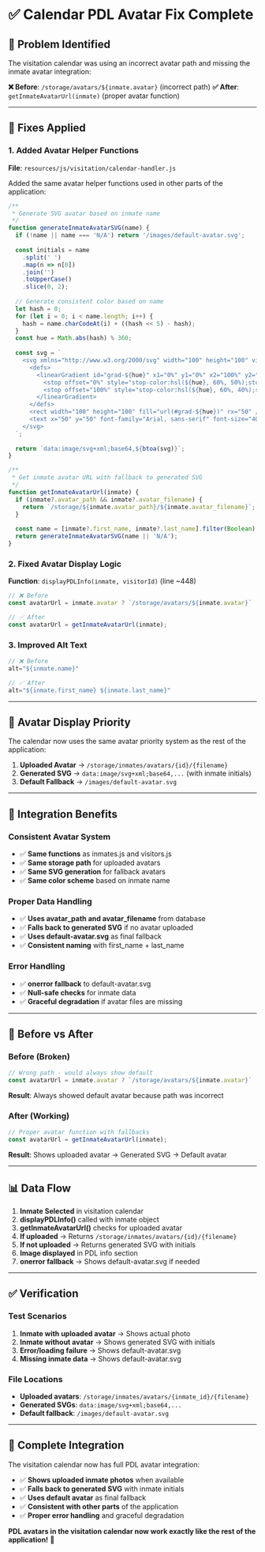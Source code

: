 # ✅ Calendar PDL Avatar Fix Complete

## 🐛 **Problem Identified**

The visitation calendar was using an incorrect avatar path and missing the inmate avatar integration:

**❌ Before**: `/storage/avatars/${inmate.avatar}` (incorrect path)
**✅ After**: `getInmateAvatarUrl(inmate)` (proper avatar function)

---

## 🔧 **Fixes Applied**

### **1. Added Avatar Helper Functions**
**File**: `resources/js/visitation/calendar-handler.js`

Added the same avatar helper functions used in other parts of the application:

```javascript
/**
 * Generate SVG avatar based on inmate name
 */
function generateInmateAvatarSVG(name) {
  if (!name || name === 'N/A') return '/images/default-avatar.svg';
  
  const initials = name
    .split(' ')
    .map(n => n[0])
    .join('')
    .toUpperCase()
    .slice(0, 2);
  
  // Generate consistent color based on name
  let hash = 0;
  for (let i = 0; i < name.length; i++) {
    hash = name.charCodeAt(i) + ((hash << 5) - hash);
  }
  const hue = Math.abs(hash) % 360;
  
  const svg = `
    <svg xmlns="http://www.w3.org/2000/svg" width="100" height="100" viewBox="0 0 100 100">
      <defs>
        <linearGradient id="grad-${hue}" x1="0%" y1="0%" x2="100%" y2="100%">
          <stop offset="0%" style="stop-color:hsl(${hue}, 60%, 50%);stop-opacity:1" />
          <stop offset="100%" style="stop-color:hsl(${hue}, 60%, 40%);stop-opacity:1" />
        </linearGradient>
      </defs>
      <rect width="100" height="100" fill="url(#grad-${hue})" rx="50" />
      <text x="50" y="50" font-family="Arial, sans-serif" font-size="40" font-weight="bold" fill="white" text-anchor="middle" dy=".3em">${initials}</text>
    </svg>
  `;
  
  return `data:image/svg+xml;base64,${btoa(svg)}`;
}

/**
 * Get inmate avatar URL with fallback to generated SVG
 */
function getInmateAvatarUrl(inmate) {
  if (inmate?.avatar_path && inmate?.avatar_filename) {
    return `/storage/${inmate.avatar_path}/${inmate.avatar_filename}`;
  }
  
  const name = [inmate?.first_name, inmate?.last_name].filter(Boolean).join(' ');
  return generateInmateAvatarSVG(name || 'N/A');
}
```

### **2. Fixed Avatar Display Logic**
**Function**: `displayPDLInfo(inmate, visitorId)` (line ~448)

```javascript
// ❌ Before
const avatarUrl = inmate.avatar ? `/storage/avatars/${inmate.avatar}` : '/images/default-avatar.svg';

// ✅ After
const avatarUrl = getInmateAvatarUrl(inmate);
```

### **3. Improved Alt Text**
```javascript
// ❌ Before
alt="${inmate.name}"

// ✅ After  
alt="${inmate.first_name} ${inmate.last_name}"
```

---

## 🎯 **Avatar Display Priority**

The calendar now uses the same avatar priority system as the rest of the application:

1. **Uploaded Avatar** → `/storage/inmates/avatars/{id}/{filename}`
2. **Generated SVG** → `data:image/svg+xml;base64,...` (with inmate initials)
3. **Default Fallback** → `/images/default-avatar.svg`

---

## 📱 **Integration Benefits**

### **Consistent Avatar System**
- ✅ **Same functions** as inmates.js and visitors.js
- ✅ **Same storage path** for uploaded avatars
- ✅ **Same SVG generation** for fallback avatars
- ✅ **Same color scheme** based on inmate name

### **Proper Data Handling**
- ✅ **Uses avatar_path and avatar_filename** from database
- ✅ **Falls back to generated SVG** if no avatar uploaded
- ✅ **Uses default-avatar.svg** as final fallback
- ✅ **Consistent naming** with first_name + last_name

### **Error Handling**
- ✅ **onerror fallback** to default-avatar.svg
- ✅ **Null-safe checks** for inmate data
- ✅ **Graceful degradation** if avatar files are missing

---

## 🔄 **Before vs After**

### **Before (Broken)**
```javascript
// Wrong path - would always show default
const avatarUrl = inmate.avatar ? `/storage/avatars/${inmate.avatar}` : '/images/default-avatar.svg';
```
**Result**: Always showed default avatar because path was incorrect

### **After (Working)**
```javascript
// Proper avatar function with fallbacks
const avatarUrl = getInmateAvatarUrl(inmate);
```
**Result**: Shows uploaded avatar → Generated SVG → Default avatar

---

## 📊 **Data Flow**

1. **Inmate Selected** in visitation calendar
2. **displayPDLInfo()** called with inmate object
3. **getInmateAvatarUrl()** checks for uploaded avatar
4. **If uploaded** → Returns `/storage/inmates/avatars/{id}/{filename}`
5. **If not uploaded** → Returns generated SVG with initials
6. **Image displayed** in PDL info section
7. **onerror fallback** → Shows default-avatar.svg if needed

---

## ✅ **Verification**

### **Test Scenarios**
1. **Inmate with uploaded avatar** → Shows actual photo
2. **Inmate without avatar** → Shows generated SVG with initials
3. **Error/loading failure** → Shows default-avatar.svg
4. **Missing inmate data** → Shows default-avatar.svg

### **File Locations**
- **Uploaded avatars**: `/storage/inmates/avatars/{inmate_id}/{filename}`
- **Generated SVGs**: `data:image/svg+xml;base64,...`
- **Default fallback**: `/images/default-avatar.svg`

---

## 🎉 **Complete Integration**

The visitation calendar now has full PDL avatar integration:

- ✅ **Shows uploaded inmate photos** when available
- ✅ **Falls back to generated SVG** with inmate initials
- ✅ **Uses default avatar** as final fallback
- ✅ **Consistent with other parts** of the application
- ✅ **Proper error handling** and graceful degradation

**PDL avatars in the visitation calendar now work exactly like the rest of the application!** 🚀
